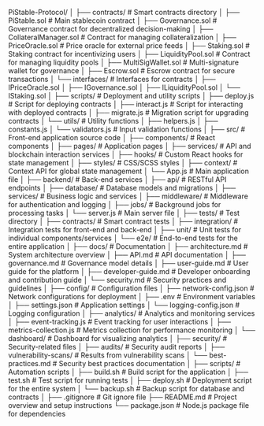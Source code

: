 PiStable-Protocol/
│
├── contracts/                     # Smart contracts directory
│   ├── PiStable.sol               # Main stablecoin contract
│   ├── Governance.sol              # Governance contract for decentralized decision-making
│   ├── CollateralManager.sol       # Contract for managing collateralization
│   ├── PriceOracle.sol             # Price oracle for external price feeds
│   ├── Staking.sol                 # Staking contract for incentivizing users
│   ├── LiquidityPool.sol           # Contract for managing liquidity pools
│   ├── MultiSigWallet.sol          # Multi-signature wallet for governance
│   ├── Escrow.sol                  # Escrow contract for secure transactions
│   └── interfaces/                 # Interfaces for contracts
│       ├── IPriceOracle.sol
│       ├── IGovernance.sol
│       ├── ILiquidityPool.sol
│       └── IStaking.sol
│
├── scripts/                       # Deployment and utility scripts
│   ├── deploy.js                   # Script for deploying contracts
│   ├── interact.js                 # Script for interacting with deployed contracts
│   ├── migrate.js                  # Migration script for upgrading contracts
│   └── utils/                      # Utility functions
│       ├── helpers.js
│       ├── constants.js
│       └── validators.js           # Input validation functions
│
├── src/                           # Front-end application source code
│   ├── components/                # React components
│   ├── pages/                     # Application pages
│   ├── services/                  # API and blockchain interaction services
│   ├── hooks/                     # Custom React hooks for state management
│   ├── styles/                    # CSS/SCSS styles
│   ├── context/                   # Context API for global state management
│   └── App.js                     # Main application file
│
├── backend/                       # Back-end services
│   ├── api/                       # RESTful API endpoints
│   ├── database/                  # Database models and migrations
│   ├── services/                  # Business logic and services
│   ├── middleware/                # Middleware for authentication and logging
│   ├── jobs/                      # Background jobs for processing tasks
│   └── server.js                  # Main server file
│
├── tests/                         # Test directory
│   ├── contracts/                 # Smart contract tests
│   ├── integration/               # Integration tests for front-end and back-end
│   ├── unit/                      # Unit tests for individual components/services
│   └── e2e/                       # End-to-end tests for the entire application
│
├── docs/                          # Documentation
│   ├── architecture.md            # System architecture overview
│   ├── API.md                     # API documentation
│   ├── governance.md              # Governance model details
│   ├── user-guide.md              # User guide for the platform
│   ├── developer-guide.md          # Developer onboarding and contribution guide
│   └── security.md                # Security practices and guidelines
│
├── config/                        # Configuration files
│   ├── network-config.json        # Network configurations for deployment
│   ├── .env                       # Environment variables
│   ├── settings.json              # Application settings
│   └── logging-config.json        # Logging configuration
│
├── analytics/                     # Analytics and monitoring services
│   ├── event-tracking.js          # Event tracking for user interactions
│   ├── metrics-collection.js      # Metrics collection for performance monitoring
│   └── dashboard/                 # Dashboard for visualizing analytics
│
├── security/                      # Security-related files
│   ├── audits/                    # Security audit reports
│   ├── vulnerability-scans/       # Results from vulnerability scans
│   └── best-practices.md          # Security best practices documentation
│
├── scripts/                       # Automation scripts
│   ├── build.sh                   # Build script for the application
│   ├── test.sh                    # Test script for running tests
│   ├── deploy.sh                  # Deployment script for the entire system
│   └── backup.sh                  # Backup script for database and contracts
│
├── .gitignore                     # Git ignore file
├── README.md                      # Project overview and setup instructions
└── package.json                   # Node.js package file for dependencies
